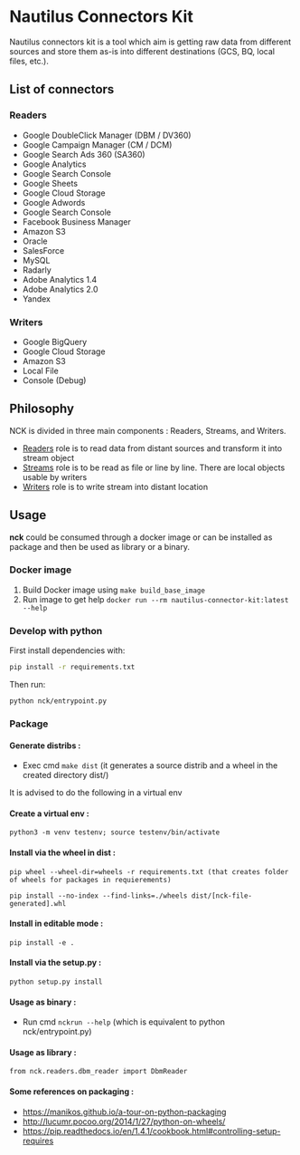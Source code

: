 # Nautilus Connectors Kit

Nautilus connectors kit is a tool which aim is getting raw data from different sources and store them as-is into different destinations (GCS, BQ, local files, etc.).

## List of connectors

### Readers

- Google DoubleClick Manager (DBM / DV360)
- Google Campaign Manager (CM / DCM)
- Google Search Ads 360 (SA360)
- Google Analytics
- Google Search Console
- Google Sheets
- Google Cloud Storage
- Google Adwords
- Google Search Console
- Facebook Business Manager
- Amazon S3
- Oracle
- SalesForce
- MySQL
- Radarly
- Adobe Analytics 1.4
- Adobe Analytics 2.0
- Yandex

### Writers

- Google BigQuery
- Google Cloud Storage
- Amazon S3
- Local File
- Console (Debug)

## Philosophy

NCK is divided in three main components : Readers, Streams, and Writers.

- [Readers](./nck/readers/README.md) role is to read data from distant sources and transform it into stream object
- [Streams](./nck/streams/README.md) role is to be read as file or line by line. There are local objects usable by writers
- [Writers](./nck/writers/README.md) role is to write stream into distant location

## Usage
**nck** could be consumed through a docker image or can be installed as package and then be used as library or a binary.

### Docker image

1. Build Docker image using `make build_base_image`
2. Run image to get help `docker run --rm nautilus-connector-kit:latest --help`

### Develop with python

First install dependencies with:

```bash
pip install -r requirements.txt
```
Then run:
 
```
python nck/entrypoint.py
```

### Package 

#### Generate distribs :

* Exec cmd `make dist` (it generates a source distrib and a wheel in the created directory dist/)

It is advised to do the following in a virtual env

#### Create a virtual env :

`python3 -m venv testenv; source testenv/bin/activate`

#### Install via the wheel in dist :
`pip wheel --wheel-dir=wheels -r requirements.txt (that creates folder of wheels for packages in requierements)`

`pip install --no-index --find-links=./wheels dist/[nck-file-generated].whl`

#### Install in editable mode :
`pip install -e .`
#### Install via the setup.py :

`python setup.py install`

#### Usage as binary :

* Run cmd `nckrun --help` (which is equivalent to python nck/entrypoint.py)

#### Usage as library : 

`from nck.readers.dbm_reader import DbmReader`

#### Some references on packaging : 


* https://manikos.github.io/a-tour-on-python-packaging
* http://lucumr.pocoo.org/2014/1/27/python-on-wheels/
* https://pip.readthedocs.io/en/1.4.1/cookbook.html#controlling-setup-requires